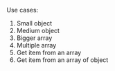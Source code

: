 Use cases:
1. Small object
2. Medium object
3. Bigger array
4. Multiple array
5. Get item from an array
6. Get item from an array of object